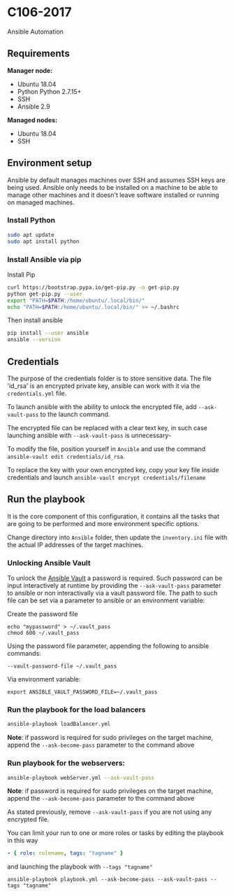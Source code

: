 # C106-2017

Ansible Automation

## Requirements

**Manager node:**

- Ubuntu 18.04
- Python Python 2.7.15+
- SSH
- Ansible 2.9

**Managed nodes:**

- Ubuntu 18.04
- SSH

## Environment setup

Ansible by default manages machines over SSH and assumes SSH keys are being used.
Ansible only needs to be installed on a machine to be able to manage other machines and it doesn't leave software installed or running on managed machines.

### Install Python
```sh
sudo apt update
sudo apt install python
```

### Install Ansible via pip

Install Pip

```sh
curl https://bootstrap.pypa.io/get-pip.py -o get-pip.py
python get-pip.py --user
export "PATH=$PATH:/home/ubuntu/.local/bin/"
echo "PATH=$PATH:/home/ubuntu/.local/bin/" >> ~/.bashrc
```

Then install ansible

```sh
pip install --user ansible
ansible --version
```

## Credentials

The purpose of the credentials folder is to store sensitive data. The file 'id_rsa' is an encrypted private key, ansible can work with it via the `credentials.yml` file.

To launch ansible with the ability to unlock the encrypted file, add `--ask-vault-pass` to the launch command.

The encrypted file can be replaced with a clear text key, in such case launching ansible with `--ask-vault-pass` is unnecessary-

To modify the file, position yourself in `Ansible` and use the command `ansible-vault edit credentials/id_rsa`.

To replace the key with your own encrypted key, copy your key file inside credentials and launch `ansible-vault encrypt credentials/filename`

## Run the playbook

It is the core component of this configuration, it contains all the tasks that are going to be performed and more environment specific options.

Change directory into `Ansible` folder, then update the `inventory.ini` file with the actual IP addresses of the target machines.

### Unlocking Ansible Vault

To unlock the [Ansible Vault](https://docs.ansible.com/ansible/latest/user_guide/vault.html) a password is required. Such password can be input interactively at runtime by providing the `--ask-vault-pass` parameter to ansible or non interactivally via a vault password file. The path to such file can be set via a parameter to ansible or an environment variable:

Create the password file
```
echo "mypassword" > ~/.vault_pass
chmod 600 ~/.vault_pass
```

Using the password file parameter, appending the following to ansible commands:
```
--vault-password-file ~/.vault_pass
```

Via environment variable:
```
export ANSIBLE_VAULT_PASSWORD_FILE=~/.vault_pass
```

### Run the playbook for the load balancers

```bash
ansible-playbook loadBalancer.yml
```

 <strong>Note</strong>: if password is required for sudo privileges on the target machine, append the `--ask-become-pass` parameter to the command above

### Run playbook for the webservers:

```bash
ansible-playbook webServer.yml --ask-vault-pass
```
 <strong>Note</strong>: if password is required for sudo privileges on the target machine, append the `--ask-become-pass` parameter to the command above

As stated previously, remove `--ask-vault-pass` if you are not using any encrypted file.

You can limit your run to one or more roles or tasks by editing the playbook in this way

```yml
- { role: rolename, tags: "tagname" }
```

and launching the playbook with  ```--tags "tagname"```

```shell
ansible-playbook playbook.yml --ask-become-pass --ask-vault-pass --tags "tagname"
```
